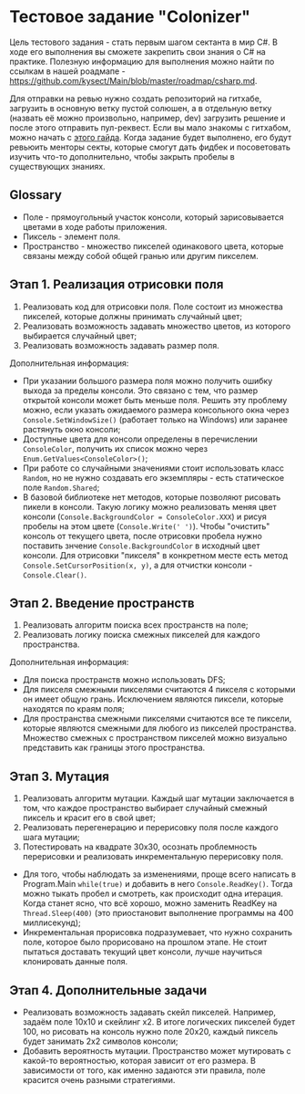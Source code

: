 # Тестовое задание "Colonizer"

Цель тестового задания - стать первым шагом сектанта в мир C#. В ходе его выполнения вы сможете закрепить свои знания о C# на практике. Полезную информацию для выполнения можно найти по ссылкам в нашей роадмапе - https://github.com/kysect/Main/blob/master/roadmap/csharp.md.

Для отправки на ревью нужно создать репозиторий на гитхабе, загрузить в основную ветку пустой солюшен, а в отдельную ветку (назвать её можно произвольно, например, dev) загрузить решение и после этого отправить пул-реквест. Если вы мало знакомы с гитхабом, можно начать с [этого гайда](articles/working-with-github/README.md). Когда задание будет выполнено, его будут ревьюить менторы секты, которые смогут дать фидбек и посоветовать изучить что-то дополнительно, чтобы закрыть пробелы в существующих знаниях.

## Glossary

- Поле - прямоугольный участок консоли, который зарисовывается цветами в ходе работы приложения.
- Пиксель - элемент поля.
- Пространство - множество пикселей одинакового цвета, которые связаны между собой общей гранью или другим пикселем.

## Этап 1. Реализация отрисовки поля

1. Реализовать код для отрисовки поля. Поле состоит из множества пикселей, которые должны принимать случайный цвет;
2. Реализовать возможность задавать множество цветов, из которого выбирается случайный цвет;
3. Реализовать возможность задавать размер поля.

Дополнительная информация:

- При указании большого размера поля можно получить ошибку выхода за пределы консоли. Это связано с тем, что размер открытой консоли может быть меньше поля. Решить эту проблему можно, если указать ожидаемого размера консольного окна через `Console.SetWindowSize()` (работает только на Windows) или заранее растянуть окно консоли;
- Доступные цвета для консоли определены в перечислении `ConsoleColor`, получить их список можно через `Enum.GetValues<ConsoleColor>()`;
- При работе со случайными значениями стоит использовать класс `Random`, но не нужно создавать его экземпляры - есть статическое поле `Random.Shared`;
- В базовой библиотеке нет методов, которые позволяют рисовать пикели в консоли. Такую логику можно реализовать меняя цвет консоли (`Console.BackgroundColor = ConsoleColor.XXX`) и рисуя пробелы на этом цвете (`Console.Write(' ')`). Чтобы "очистить" консоль от текущего цвета, после отрисовки пробела нужно поставить знчение `Console.BackgroundColor` в исходный цвет консоли. Для отрисовки "пикселя" в конкретном месте есть метод `Console.SetCursorPosition(x, y)`, а для отчистки консоли - `Console.Clear()`.

## Этап 2. Введение пространств

1. Реализовать алгоритм поиска всех пространств на поле;
2. Реализовать логику поиска смежных пикселей для каждого пространства.

Дополнительная информация:

- Для поиска пространств можно использовать DFS;
- Для пикселя смежными пикселями считаются 4 пикселя с которыми он имеет общую грань. Исключением являются пиксели, которые находятся по краям поля;
- Для пространства смежными пикселями считаются все те пиксели, которые являются смежными для любого из пикселей пространства. Множество смежных с пространством пикселей можно визуально представить как границы этого пространства.

## Этап 3. Мутация

1. Реализовать алгоритм мутации. Каждый шаг мутации заключается в том, что каждое пространство выбирает случайный смежный пиксель и красит его в свой цвет;
2. Реализовать перегенерацию и перерисовку поля после каждого шага мутации;
3. Потестировать на квадрате 30х30, осознать проблемность перерисовки и реализовать инкрементальную перерисовку поля.

- Для того, чтобы наблюдать за изменениями, проще всего написать в Program.Main `while(true)` и добавить в него `Console.ReadKey()`. Тогда можно тыкать пробел и смотреть, как происходит одна итерация. Когда станет ясно, что всё хорошо, можно заменить ReadKey на `Thread.Sleep(400)` (это приостановит выполнение программы на 400 миллисекунд);
- Инкрементальная прорисовка подразумевает, что нужно сохранить поле, которое было прорисовано на прошлом этапе. Не стоит пытаться доставать текущий цвет консоли, лучше научиться клонировать данные поля.

## Этап 4. Дополнительные задачи

- Реализовать возможность задавать скейл пикселей. Например, задаём поле 10х10 и скейлинг х2. В итоге логических пикселей будет 100, но рисовать на консоль нужно поле 20х20, каждый пиксель будет занимать 2х2 символов консоли;
- Добавить вероятность мутации. Пространство может мутировать с какой-то вероятностью, которая зависит от его размера. В зависимости от того, как именно задаются эти правила, поле красится очень разными стратегиями.